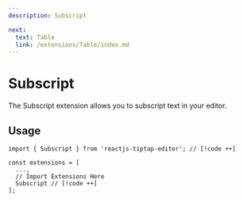 ```yaml
---
description: Subscript

next:
  text: Table
  link: /extensions/Table/index.md
---
```


# Subscript

The Subscript extension allows you to subscript text in your editor.

## Usage

```tsx
import { Subscript } from 'reactjs-tiptap-editor'; // [!code ++]

const extensions = [
  ...,
  // Import Extensions Here
  Subscript // [!code ++]
];
```
